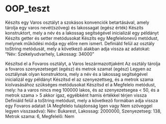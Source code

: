 # OOP_teszt
Készíts egy Varos osztályt a szokásos konvenciók betartásával, amely tárolja egy varos nevét(szöveg) és
lakossagat (egész érték)
Készíts konstruktort, mely a név és a lakossag segítségével inicializál egy példányt
Készíts getter és setter metódusokat
Készíts egy Megfelelonevű metódust, melynek működési módja egy előre nem ismert.
Definiáld felül az osztály toString metódusát, mely a következő alakban adja vissza az adatokat: “Név:
Szekelyudvarhely, Lakossag: 34000”

Készítsd el a Fovaros osztályt, a Varos leszármazottjaként
Az osztály tárolja a fovaros szenyezetseget (egész) és metrok szamat (egész)
Legyen az osztálynak olyan konstruktora, mely a név és a lakossag segítségével inicializál egy példányt
Készítsd el az szenyezettseg, és a metrok szama kiolvasásához szükséges metódusokat
Készítsd el a Megfelelo metódust, mely: ha a varos nincs meg 100000 lakos, és az szenyezetsegea < 50,
és a metrok szama > 5 akkor igaz, egyébként hamis értékkel térjen vissza
Definiáld felül a toString metódust, mely a következő formában adja vissza egy Fovaros adatait (A
Megfelelo tulajdonság Igen vagy Nem szöveggel legyen visszaadva):
Név: Bukarest, Lakossag: 2000000, Szenyezetseg: 138, Metrok szama: 6, Megfelelő: Nem
